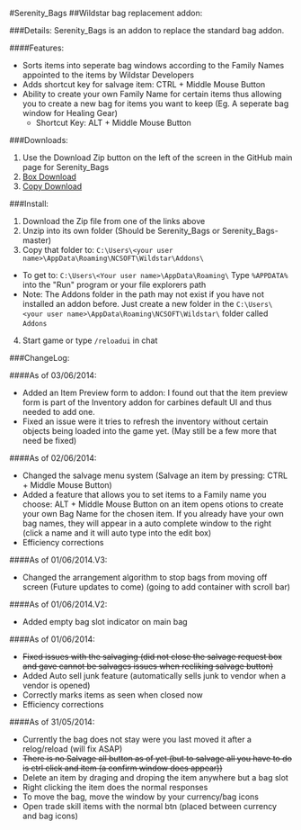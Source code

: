#Serenity_Bags
##Wildstar bag replacement addon:

###Details:
Serenity_Bags is an addon to replace the standard bag addon.

####Features:
* Sorts items into seperate bag windows according to the Family Names appointed to the items by Wildstar Developers
* Adds shortcut key for salvage item: CTRL + Middle Mouse Button
* Ability to create your own Family Name for certain items thus allowing you to create a new bag for items you want to keep (Eg. A seperate bag window for Healing Gear)
  * Shortcut Key: ALT + Middle Mouse Button

###Downloads:
1. Use the Download Zip button on the left of the screen in the GitHub main page for Serenity_Bags
2. [Box Download](https://app.box.com/s/04tub2bdsqxsmtpf5jak "Serenity_Bags Addon Zip File")
3. [Copy Download](https://copy.com/Hei9geTWmNFl "Serenity_Bags Addon Zip File")

###Install:
1. Download the Zip file from one of the links above
2. Unzip into its own folder (Should be Serenity\_Bags or Serenity\_Bags-master)
3. Copy that folder to: ```C:\Users\<your user name>\AppData\Roaming\NCSOFT\Wildstar\Addons\```
  * To get to: ```C:\Users\<Your user name>\AppData\Roaming\``` Type ```%APPDATA%``` into the "Run" program or your file explorers path
  * Note: The Addons folder in the path may not exist if you have not installed an addon before. Just create a new folder in the ```C:\Users\<your user name>\AppData\Roaming\NCSOFT\Wildstar\``` folder called ```Addons```
4. Start game or type ```/reloadui``` in chat

###ChangeLog:

####As of 03/06/2014:
* Added an Item Preview form to addon: I found out that the item preview form is part of the Inventory addon for carbines default UI and thus needed to add one.
* Fixed an issue were it tries to refresh the inventory without certain objects being loaded into the game yet. (May still be a few more that need be fixed)

####As of 02/06/2014:
* Changed the salvage menu system (Salvage an item by pressing: CTRL + Middle Mouse Button)
* Added a feature that allows you to set items to a Family name you choose: ALT + Middle Mouse Button on an item opens otions to create your own Bag Name for the chosen item. If you already have your own bag names, they will appear in a auto complete window to the right (click a name and it will auto type into the edit box)
* Efficiency corrections

####As of 01/06/2014.V3:
* Changed the arrangement algorithm to stop bags from moving off screen (Future updates to come) (going to add container with scroll bar)

####As of 01/06/2014.V2:
* Added empty bag slot indicator on main bag

####As of 01/06/2014:
* ~~Fixed issues with the salvaging (did not close the salvage request box and gave cannot be salvages issues when recliking salvage button)~~ 
* Added Auto sell junk feature (automatically sells junk to vendor when a vendor is opened)
* Correctly marks items as seen when closed now
* Efficiency corrections

####As of 31/05/2014:
* Currently the bag does not stay were you last moved it after a relog/reload (will fix ASAP)
* ~~There is no Salvage all button as of yet (but to salvage all you have to do is ctrl click and item (a confirm window does appear))~~
* Delete an item by draging and droping the item anywhere but a bag slot
* Right clicking the item does the normal responses
* To move the bag, move the window by your currency/bag icons
* Open trade skill items with the normal btn (placed between currency and bag icons)

